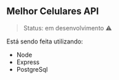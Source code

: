 ## Melhor Celulares API 

> Status: em desenvolvimento ⚠️

Está sendo feita utilizando:

- Node
- Express
- PostgreSql